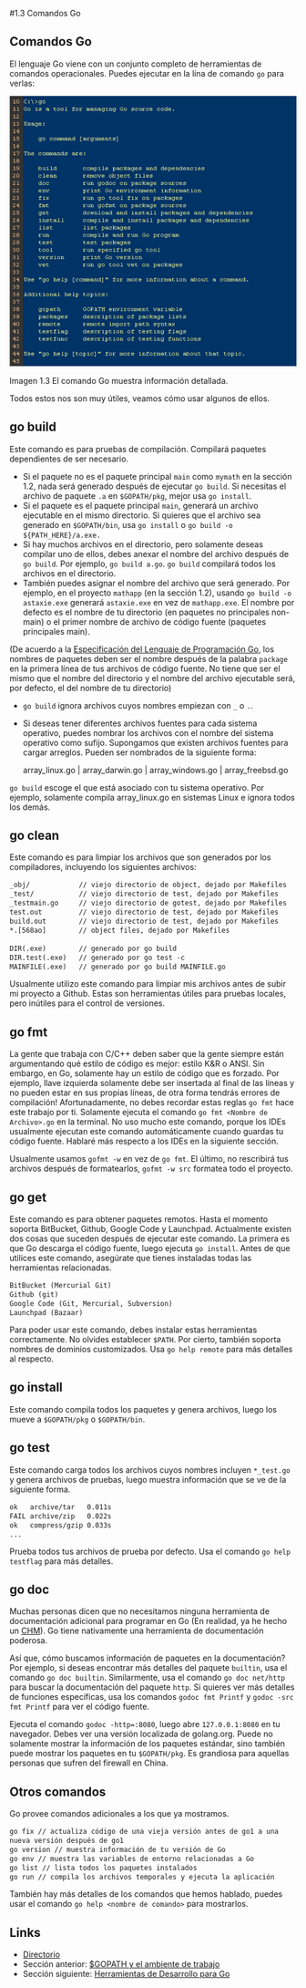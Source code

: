#1.3 Comandos Go

## Comandos Go

El lenguaje Go viene con un conjunto completo de herramientas de comandos operacionales. Puedes ejecutar en la lína de comando `go` para verlas:

![](images/1.3.go.png?raw=true)

Imagen 1.3 El comando Go muestra información detallada.

Todos estos nos son muy útiles, veamos cómo usar algunos de ellos.

## go build

Este comando es para pruebas de compilación. Compilará paquetes dependientes de ser necesario.

- Si el paquete no es el paquete principal `main` como `mymath` en la sección 1.2, nada será generado después de ejecutar `go build`. Si necesitas el archivo de paquete `.a` en `$GOPATH/pkg`, mejor usa `go install`.
- Si el paquete es el paquete principal `main`, generará un archivo ejecutable en el mismo directorio. Si quieres que el archivo sea generado en `$GOPATH/bin`, usa `go install` o `go build -o ${PATH_HERE}/a.exe.`
- Si hay muchos archivos en el directorio, pero solamente deseas compilar uno de ellos, debes anexar el nombre del archivo después de `go build`. Por ejemplo, `go build a.go`. `go build` compilará todos los archivos en el directorio.
- También puedes asignar el nombre del archivo que será generado. Por ejemplo, en el proyecto `mathapp` (en la sección 1.2), usando `go build -o astaxie.exe` generará `astaxie.exe` en vez de `mathapp.exe`. El nombre por defecto es el nombre de tu directorio (en paquetes no principales non-main) o el primer nombre de archivo de código fuente (paquetes principales main).

(De acuerdo a la [Especificación del Lenguaje de Programación Go](https://golang.org/ref/spec), los nombres de paquetes deben ser el nombre después de la palabra `package` en la primera línea de tus archivos de código fuente. No tiene que ser el mismo que el nombre del directorio y el nombre del archivo ejecutable será, por defecto, el del nombre de tu directorio)

- `go build` ignora archivos cuyos nombres empiezan con `_` o `.`.
- Si deseas tener diferentes archivos fuentes para cada sistema operativo, puedes nombrar los archivos con el nombre del sistema operativo como sufijo. Supongamos que existen archivos fuentes para cargar arreglos. Pueden ser nombrados de la siguiente forma:

	array_linux.go | array_darwin.go | array_windows.go | array_freebsd.go

`go build` escoge el que está asociado con tu sistema operativo. Por ejemplo, solamente compila array_linux.go en sistemas Linux e ignora todos los demás.

## go clean

Este comando es para limpiar los archivos que son generados por los compiladores, incluyendo los siguientes archivos:

	_obj/            // viejo directorio de object, dejado por Makefiles
	_test/           // viejo directorio de test, dejado por Makefiles
	_testmain.go     // viejo directorio de gotest, dejado por Makefiles
	test.out         // viejo directorio de test, dejado por Makefiles
	build.out        // viejo directorio de test, dejado por Makefiles
	*.[568ao]        // object files, dejado por Makefiles

	DIR(.exe)        // generado por go build
	DIR.test(.exe)   // generado por go test -c
	MAINFILE(.exe)   // generado por go build MAINFILE.go

Usualmente utilizo este comando para limpiar mis archivos antes de subir mi proyecto a Github. Estas son herramientas útiles para pruebas locales, pero inútiles para el control de versiones.

## go fmt

La gente que trabaja con C/C++ deben saber que la gente siempre están argumentando qué estilo de código es mejor: estilo K&R o ANSI. Sin embargo, en Go, solamente hay un estilo de código que es forzado. Por ejemplo, llave izquierda solamente debe ser insertada al final de las líneas y no pueden estar en sus propias líneas, de otra forma tendrás errores de compilación! Afortunadamente, no debes recordar estas reglas `go fmt` hace este trabajo por ti. Solamente ejecuta el comando `go fmt <Nombre de Archivo>.go` en la terminal. No uso mucho este comando, porque los IDEs usualmente ejecutan este comando automáticamente cuando guardas tu código fuente. Hablaré más respecto a los IDEs en la siguiente sección.

Usualmente usamos `gofmt -w` en vez de `go fmt`. El último, no rescribirá tus archivos después de formatearlos, `gofmt -w src` formatea todo el proyecto.

## go get

Este comando es para obtener paquetes remotos. Hasta el momento soporta BitBucket, Github, Google Code y Launchpad. Actualmente existen dos cosas que suceden después de ejecutar este comando. La primera es que Go descarga el código fuente, luego ejecuta `go install`. Antes de que utilices este comando, asegúrate que tienes instaladas todas las herramientas relacionadas.

	BitBucket (Mercurial Git)
	Github (git)
	Google Code (Git, Mercurial, Subversion)
	Launchpad (Bazaar)

Para poder usar este comando, debes instalar estas herramientas correctamente. No olvides establecer `$PATH`. Por cierto, también soporta nombres de dominios customizados. Usa `go help remote` para más detalles al respecto.

## go install

Este comando compila todos los paquetes y genera archivos, luego los mueve a `$GOPATH/pkg` o `$GOPATH/bin`.

## go test

Este comando carga todos los archivos cuyos nombres incluyen `*_test.go` y genera archivos de pruebas, luego muestra información que se ve de la siguiente forma.

	ok   archive/tar   0.011s
	FAIL archive/zip   0.022s
	ok   compress/gzip 0.033s
	...

Prueba todos tus archivos de prueba por defecto. Usa el comando `go help testflag` para más detalles.

## go doc

Muchas personas dicen que no necesitamos ninguna herramienta de documentación adicional para programar en Go (En realidad, ya he hecho un [CHM](https://github.com/astaxie/godoc)). Go tiene nativamente una herramienta de documentación poderosa.

Así que, cómo buscamos información de paquetes en la documentación? Por ejemplo, si deseas encontrar más detalles del paquete `builtin`, usa el comando `go doc builtin`. Similarmente, usa el comando `go doc net/http` para buscar la documentación del paquete `http`. Si quieres ver más detalles de funciones específicas, usa los comandos `godoc fmt Printf` y `godoc -src fmt Printf` para ver el código fuente.

Ejecuta el comando `godoc -http=:8080`, luego abre `127.0.0.1:8080` en tu navegador. Debes ver una versión localizada de golang.org. Puede no solamente mostrar la información de los paquetes estándar, sino también puede mostrar los paquetes en tu `$GOPATH/pkg`. Es grandiosa para aquellas personas que sufren del firewall en China.

## Otros comandos

Go provee comandos adicionales a los que ya mostramos.

	go fix // actualiza código de una vieja versión antes de go1 a una nueva versión después de go1
	go version // muestra información de tu versión de Go
	go env // muestra las variables de entorno relacionadas a Go
	go list // lista todos los paquetes instalados
	go run // compila los archivos temporales y ejecuta la aplicación

También hay más detalles de los comandos que hemos hablado, puedes usar el comando `go help <nombre de comando>` para mostrarlos.

## Links

- [Directorio](preface.md)
- Sección anterior: [$GOPATH y el ambiente de trabajo](01.2.md)
- Sección siguiente: [Herramientas de Desarrollo para Go](01.4.md)
